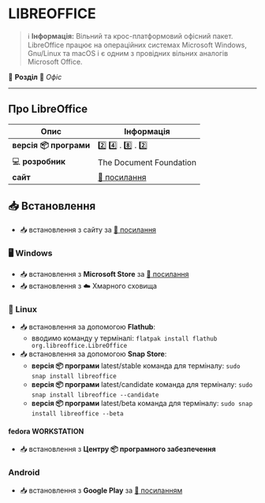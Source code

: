 # LIBREOFFICE


> :information_source: **Інформація:** Вільний та крос-платформовий офісний пакет. LibreOffice працює на операційних системах Microsoft Windows, Gnu/Linux та macOS i є одним з провідних вільних аналогів Microsoft Office.

:open_file_folder: **Розділ** :bookmark_tabs: *Офіс*

---

## Про LibreOffice

| Опис | Інформація |
| ---- | ---------- |
| **версія :package: програми** | :two: :four: . :eight: . :two: |
| :computer: **розробник** | The Document Foundation |
| **сайт** | [:link: посилання](https://www.libreoffice.org) |

## :inbox_tray: Встановлення

- :inbox_tray: встановлення з сайту за [:link: посилання](https://www.libreoffice.org/download/download-libreoffice/)

### :desktop_computer: Windows

- :inbox_tray: встановлення з **Microsoft Store** за [:link: посилання](https://apps.microsoft.com/detail/9pb80dcfp83w?hl=en-us&gl=UA)
- :inbox_tray: встановлення з :cloud: Хмарного сховища

### :penguin: Linux

- :inbox_tray: встановлення за допомогою **Flathub**:
  - вводимо команду у терміналі: `flatpak install flathub org.libreoffice.LibreOffice`
- :inbox_tray: встановлення за допомогою **Snap Store**:
  - **версія :package: програми** latest/stable команда для терміналу: `sudo snap install libreoffice`
  - **версія :package: програми** latest/candidate команда для терміналу: `sudo snap install libreoffice --candidate`
  - **версія :package: програми** latest/beta команда для терміналу: `sudo snap install libreoffice --beta`

#### fedora WORKSTATION

- :inbox_tray: встановлення з **Центру :package: програмного забезпечення**

### Android

- :inbox_tray: встановлення з **Google Play** за [:link: посиланням](https://play.google.com/store/apps/details?id=org.documentfoundation.libreoffice)
